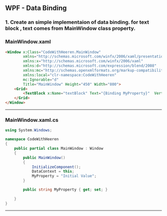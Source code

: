 ## WPF - Data Binding

### 1. Create an simple implementaion of data binding. for text block , text comes from MainWindow class property.

### MainWindow.xaml
```html
<Window x:Class="CodeWithHeeren.MainWindow"
        xmlns="http://schemas.microsoft.com/winfx/2006/xaml/presentation"
        xmlns:x="http://schemas.microsoft.com/winfx/2006/xaml"
        xmlns:d="http://schemas.microsoft.com/expression/blend/2008"
        xmlns:mc="http://schemas.openxmlformats.org/markup-compatibility/2006"
        xmlns:local="clr-namespace:CodeWithHeeren"
        mc:Ignorable="d"
        Title="MainWindow" Height="450" Width="800">
    <Grid>
        <TextBlock x:Name="textBlock" Text="{Binding MyProperty}"  VerticalAlignment="Center" HorizontalAlignment="Center" />
    </Grid>
</Window>


```
---
### MainWindow.xaml.cs

```cs
using System.Windows;

namespace CodeWithHeeren
{
    public partial class MainWindow : Window
    {
        public MainWindow()
        {
            InitializeComponent();
            DataContext = this;
            MyProperty = "Initial Value";
        }

        public string MyProperty { get; set; }
     
    }
}
```
---
